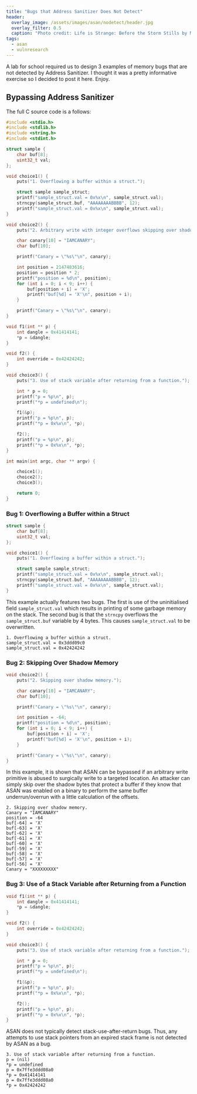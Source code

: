 ```yaml
---
title: "Bugs that Address Sanitizer Does Not Detect"
header:
  overlay_image: /assets/images/asan/nodetect/header.jpg
  overlay_filter: 0.5
  caption: "Photo credit: Life is Strange: Before the Storm Stills by Me"
tags:
  - asan
  - vulnresearch
---
```


A lab for school required us to design 3 examples of memory bugs that are not
detected by Address Sanitizer. I thought it was a pretty informative exercise so
I decided to post it here. Enjoy.

## Bypassing Address Sanitizer

The full C source code is a follows:

```c
#include <stdio.h>
#include <stdlib.h>
#include <string.h>
#include <stdint.h>

struct sample {
    char buf[8];
    uint32_t val;
};

void choice1() {
    puts("1. Overflowing a buffer within a struct.");

    struct sample sample_struct;
    printf("sample_struct.val = 0x%x\n", sample_struct.val);
    strncpy(sample_struct.buf, "AAAAAAAABBBB", 12);
    printf("sample_struct.val = 0x%x\n", sample_struct.val);
}

void choice2() {
    puts("2. Arbitrary write with integer overflows skipping over shadow mem.");

    char canary[10] = "IAMCANARY";
    char buf[10];

    printf("Canary = \"%s\"\n", canary);

    int position = 2147483616;
    position = position * 2;
    printf("position = %d\n", position);
    for (int i = 0; i < 9; i++) {
        buf[position + i] = 'X';
        printf("buf[%d] = 'X'\n", position + i);
    }

    printf("Canary = \"%s\"\n", canary);
}

void f1(int ** p) {
    int dangle = 0x41414141;
    *p = &dangle;
}

void f2() {
    int override = 0x42424242;
}

void choice3() {
    puts("3. Use of stack variable after returning from a function.");

    int * p = 0;
    printf("p = %p\n", p);
    printf("*p = undefined\n");

    f1(&p);
    printf("p = %p\n", p);
    printf("*p = 0x%x\n", *p);

    f2();
    printf("p = %p\n", p);
    printf("*p = 0x%x\n", *p);
}

int main(int argc, char ** argv) {

    choice1();
    choice2();
    choice3();

    return 0;
}
```

### Bug 1: Overflowing a Buffer within a Struct

```c
struct sample {
    char buf[8];
    uint32_t val;
};

void choice1() {
    puts("1. Overflowing a buffer within a struct.");

    struct sample sample_struct;
    printf("sample_struct.val = 0x%x\n", sample_struct.val);
    strncpy(sample_struct.buf, "AAAAAAAABBBB", 12);
    printf("sample_struct.val = 0x%x\n", sample_struct.val);
}
```

This example actually features two bugs. The first is use of the uninitialised
field `sample_struct.val` which results in printing of some garbage memory on
the stack. The second bug is that the `strncpy` overflows the
`sample_struct.buf` variable by 4 bytes. This causes `sample_struct.val` to be
overwritten.

```shell
1. Overflowing a buffer within a struct.
sample_struct.val = 0x3ddd09c0
sample_struct.val = 0x42424242
```

### Bug 2: Skipping Over Shadow Memory

```c
void choice2() {
    puts("2. Skipping over shadow memory.");

    char canary[10] = "IAMCANARY";
    char buf[10];

    printf("Canary = \"%s\"\n", canary);

    int position = -64;
    printf("position = %d\n", position);
    for (int i = 0; i < 9; i++) {
        buf[position + i] = 'X';
        printf("buf[%d] = 'X'\n", position + i);
    }

    printf("Canary = \"%s\"\n", canary);
}
```

In this example, it is shown that ASAN can be bypassed if an arbitrary write
primitive is abused to surgically write to a targeted location. An attacker can
simply skip over the shadow bytes that protect a buffer if they know that ASAN
was enabled on a binary to perform the same buffer underrun/overrun with a
little calculation of the offsets.

```shell
2. Skipping over shadow memory.
Canary = "IAMCANARY"
position = -64
buf[-64] = 'X'
buf[-63] = 'X'
buf[-62] = 'X'
buf[-61] = 'X'
buf[-60] = 'X'
buf[-59] = 'X'
buf[-58] = 'X'
buf[-57] = 'X'
buf[-56] = 'X'
Canary = "XXXXXXXXX"
```

### Bug 3: Use of a Stack Variable after Returning from a Function

```c
void f1(int ** p) {
    int dangle = 0x41414141;
    *p = &dangle;
}

void f2() {
    int override = 0x42424242;
}

void choice3() {
    puts("3. Use of stack variable after returning from a function.");

    int * p = 0;
    printf("p = %p\n", p);
    printf("*p = undefined\n");

    f1(&p);
    printf("p = %p\n", p);
    printf("*p = 0x%x\n", *p);

    f2();
    printf("p = %p\n", p);
    printf("*p = 0x%x\n", *p);
}
```

ASAN does not typically detect stack-use-after-return bugs. Thus, any attempts
to use stack pointers from an expired stack frame is not detected by ASAN as a
bug.

```shell
3. Use of stack variable after returning from a function.
p = (nil)
*p = undefined
p = 0x7ffe3ddd08a0
*p = 0x41414141
p = 0x7ffe3ddd08a0
*p = 0x42424242
```
